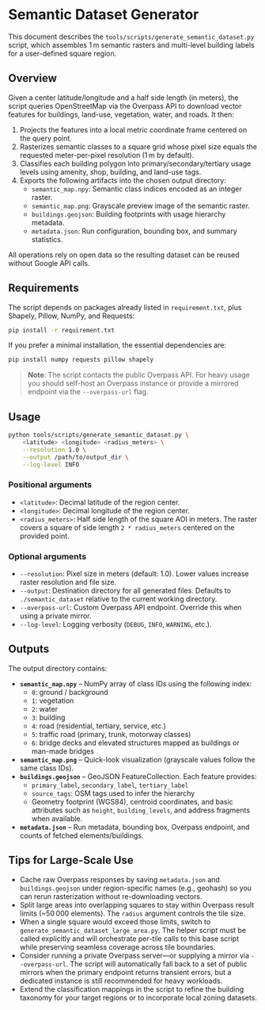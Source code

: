 # Semantic Dataset Generator

This document describes the `tools/scripts/generate_semantic_dataset.py` script,
which assembles 1 m semantic rasters and multi-level building labels for a
user-defined square region.

## Overview

Given a center latitude/longitude and a half side length (in meters), the script queries
OpenStreetMap via the Overpass API to download vector features for buildings,
land-use, vegetation, water, and roads. It then:

1. Projects the features into a local metric coordinate frame centered on the
   query point.
2. Rasterizes semantic classes to a square grid whose pixel size equals the
   requested meter-per-pixel resolution (1 m by default).
3. Classifies each building polygon into primary/secondary/tertiary usage
   levels using amenity, shop, building, and land-use tags.
4. Exports the following artifacts into the chosen output directory:
   - `semantic_map.npy`: Semantic class indices encoded as an integer raster.
   - `semantic_map.png`: Grayscale preview image of the semantic raster.
   - `buildings.geojson`: Building footprints with usage hierarchy metadata.
   - `metadata.json`: Run configuration, bounding box, and summary statistics.

All operations rely on open data so the resulting dataset can be reused without
Google API calls.

## Requirements

The script depends on packages already listed in `requirement.txt`, plus
Shapely, Pillow, NumPy, and Requests:

```bash
pip install -r requirement.txt
```

If you prefer a minimal installation, the essential dependencies are:

```bash
pip install numpy requests pillow shapely
```

> **Note**: The script contacts the public Overpass API. For heavy usage you
> should self-host an Overpass instance or provide a mirrored endpoint via the
> `--overpass-url` flag.

## Usage

```bash
python tools/scripts/generate_semantic_dataset.py \
    <latitude> <longitude> <radius_meters> \
    --resolution 1.0 \
    --output /path/to/output_dir \
    --log-level INFO
```

### Positional arguments

- `<latitude>`: Decimal latitude of the region center.
- `<longitude>`: Decimal longitude of the region center.
- `<radius_meters>`: Half side length of the square AOI in meters. The raster
  covers a square of side length `2 * radius_meters` centered on the provided
  point.

### Optional arguments

- `--resolution`: Pixel size in meters (default: 1.0). Lower values increase
  raster resolution and file size.
- `--output`: Destination directory for all generated files. Defaults to
  `./semantic_dataset` relative to the current working directory.
- `--overpass-url`: Custom Overpass API endpoint. Override this when using a
  private mirror.
- `--log-level`: Logging verbosity (`DEBUG`, `INFO`, `WARNING`, etc.).

## Outputs

The output directory contains:

- **`semantic_map.npy`** – NumPy array of class IDs using the following index:
  - `0`: ground / background
  - `1`: vegetation
  - `2`: water
  - `3`: building
  - `4`: road (residential, tertiary, service, etc.)
  - `5`: traffic road (primary, trunk, motorway classes)
  - `6`: bridge decks and elevated structures mapped as buildings or man-made bridges
- **`semantic_map.png`** – Quick-look visualization (grayscale values follow the
  same class IDs).
- **`buildings.geojson`** – GeoJSON FeatureCollection. Each feature provides:
  - `primary_label`, `secondary_label`, `tertiary_label`
  - `source_tags`: OSM tags used to infer the hierarchy
  - Geometry footprint (WGS84), centroid coordinates, and basic attributes such
    as `height`, `building_levels`, and address fragments when available.
- **`metadata.json`** – Run metadata, bounding box, Overpass endpoint, and
  counts of fetched elements/buildings.

## Tips for Large-Scale Use

- Cache raw Overpass responses by saving `metadata.json` and `buildings.geojson`
  under region-specific names (e.g., geohash) so you can rerun rasterization
  without re-downloading vectors.
- Split large areas into overlapping squares to stay within Overpass result
  limits (~50 000 elements). The `radius` argument controls the tile size.
- When a single square would exceed those limits, switch to
  `generate_semantic_dataset_large_area.py`. The helper script must be called
  explicitly and will orchestrate per-tile calls to this base script while
  preserving seamless coverage across tile boundaries.
- Consider running a private Overpass server—or supplying a mirror via
  `--overpass-url`. The script will automatically fall back to a set of public
  mirrors when the primary endpoint returns transient errors, but a dedicated
  instance is still recommended for heavy workloads.
- Extend the classification mappings in the script to refine the building
  taxonomy for your target regions or to incorporate local zoning datasets.
